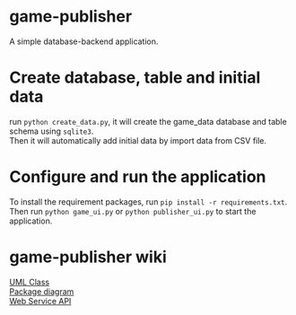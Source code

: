 # game-publisher

A simple database-backend application.


# Create database, table and initial data

run ```python create_data.py```, it will create the game_data database and table schema using ```sqlite3```.  
Then it will automatically add initial data by import data from CSV file.

# Configure and run the application
To install the requirement packages, run ```pip install -r requirements.txt```.  
Then run ```python game_ui.py``` or ```python publisher_ui.py``` to start the application.

# game-publisher wiki 
[UML Class](https://github.com/SainTurDaY27/game-publisher/wiki/UML-Class)  
[Package diagram](https://github.com/SainTurDaY27/game-publisher/wiki/Package-diagram)  
[Web Service API](https://github.com/SainTurDaY27/game-publisher/wiki/Web-Service-API)




